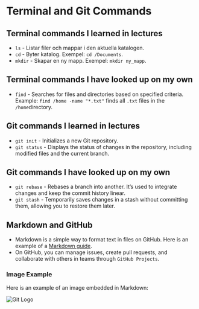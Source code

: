 # Terminal and Git Commands

## Terminal commands I learned in lectures
- `ls` - Listar filer och mappar i den aktuella katalogen.
- `cd` - Byter katalog. Exempel: `cd /Documents`.
- `mkdir` - Skapar en ny mapp. Exempel: `mkdir ny_mapp`.

## Terminal commands I have looked up on my own
- `find` - Searches for files and directories based on specified criteria. Example: `find /home -name "*.txt"` finds all `.txt` files in the `/home`directory. 

## Git commands I learned in lectures
- `git init` - Initializes a new Git repository.
- `git status` -  Displays the status of changes in the repository, including modified files and the current branch.

## Git commands I have looked up on my own
- `git rebase` - Rebases a branch into another. It’s used to integrate changes and keep the commit history linear. 
- `git stash` - Temporarily saves changes in a stash without committing them, allowing you to restore them later. 

## Markdown and GitHub
- Markdown is a simple way to format text in files on GitHub. Here is an example of a [Markdown guide](https://www.markdownguide.org/).
- On GitHub, you can manage issues, create pull requests, and collaborate with others in teams through `GitHub Projects`.

### Image Example
Here is an example of an image embedded in Markdown:

![Git Logo](https://git-scm.com/images/logos/downloads/Git-Logo-2Color.png)

